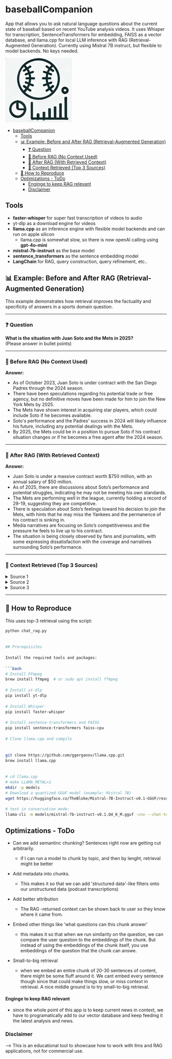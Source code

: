 # baseballCompanion

App that allows you to ask natural language questions about the current state of baseball based on recent YouTube analysis videos. It uses Whisper for transcription, SentenceTransformers for embedding, FAISS as a vector database, and llama.cpp for local LLM inference with RAG (Retrieval-Augmented Generation). Currently using Mistral 7B instruct, but flexible to model backends. No keys needed. 



![baseballCompanion](assets/logo.png)

- [baseballCompanion](#baseballcompanion)
  - [Tools](#tools)
  - [📊 Example: Before and After RAG (Retrieval-Augmented Generation)](#-example-before-and-after-rag-retrieval-augmented-generation)
    - [❓ Question](#-question)
    - [🧠 Before RAG (No Context Used)](#-before-rag-no-context-used)
    - [🚀 After RAG (With Retrieved Context)](#-after-rag-with-retrieved-context)
    - [📂 Context Retrieved (Top 3 Sources)](#-context-retrieved-top-3-sources)
  - [🧪 How to Reproduce](#-how-to-reproduce)
  - [Optimizations - ToDo](#optimizations---todo)
      - [Enginge to keep RAG relevant](#enginge-to-keep-rag-relevant)
    - [Disclaimer](#disclaimer)



## Tools

- **faster-whisper** for super fast transcription of videos to audio
- yt-dlp as a download engine for videos
- **llama.cpp** as an inference engine with flexible model backends and can run on apple silicon
  - llama.cpp is somewhat slow, so there is now openAI calling using **gpt-4o-mini**
- **mistral-7b-instruct** as the base model
- **sentence_transformers** as the sentence embedding model
- **LangChain** for RAG, query construction, query refinement, etc..



## 📊 Example: Before and After RAG (Retrieval-Augmented Generation)

This example demonstrates how retrieval improves the factuality and specificity of answers in a sports domain question.

---

### ❓ Question

**What is the situation with Juan Soto and the Mets in 2025?**  
(Please answer in bullet points)

---

### 🧠 Before RAG (No Context Used)

**Answer:**

- As of October 2023, Juan Soto is under contract with the San Diego Padres through the 2024 season.  
- There have been speculations regarding his potential trade or free agency, but no definitive moves have been made for him to join the New York Mets by 2025.  
- The Mets have shown interest in acquiring star players, which could include Soto if he becomes available.  
- Soto's performance and the Padres' success in 2024 will likely influence his future, including any potential dealings with the Mets.  
- By 2025, the Mets could be in a position to pursue Soto if his contract situation changes or if he becomes a free agent after the 2024 season.

---

### 🚀 After RAG (With Retrieved Context)

**Answer:**

- Juan Soto is under a massive contract worth $750 million, with an annual salary of $50 million.  
- As of 2025, there are discussions about Soto’s performance and potential struggles, indicating he may not be meeting his own standards.  
- The Mets are performing well in the league, currently holding a record of 29-19, suggesting they are competitive.  
- There is speculation about Soto’s feelings toward his decision to join the Mets, with hints that he may miss the Yankees and the permanence of his contract is sinking in.  
- Media narratives are focusing on Soto’s competitiveness and the pressure he feels to live up to his contract.  
- The situation is being closely observed by fans and journalists, with some expressing dissatisfaction with the coverage and narratives surrounding Soto’s performance.

---

### 📂 Context Retrieved (Top 3 Sources)

<details>
<summary>Source 1</summary>

> Juan Soto knows he's not playing up to his own standards. It's painfully obvious. No one cares more about Soto's struggles than him. He's extremely competitive and under pressure to live up to his massive contract. It's been seven weeks of baseball and fans are already reacting strongly.

</details>

<details>
<summary>Source 2</summary>

> Media coverage of the Mets and Juan Soto has been highly sensationalized. There's frustration among journalists about not getting key quotes. The conversation reflects broader issues with sports journalism and entitlement among reporters.

</details>

<details>
<summary>Source 3</summary>

> Allegedly, there’s a "rat" leaking internal info. Soto seemed happiest when interacting with Aaron Judge and Yankees staff. There's speculation he misses the Yankees and is feeling the permanence of his decision to join the Mets. Despite this, both the Mets and Yankees are performing well in 2025.

</details>

---

## 🧪 How to Reproduce

This uses top-3 retrieval using the script:

```bash
python chat_rag.py


## Prerequisites

Install the required tools and packages:

```bash
# Install FFmpeg
brew install ffmpeg  # or sudo apt install ffmpeg

# Install yt-dlp
pip install yt-dlp

# Install Whisper
pip install faster-whisper

# Install sentence-transformers and FAISS
pip install sentence-transformers faiss-cpu

# Clone llama.cpp and compile


git clone https://github.com/ggerganov/llama.cpp.git
brew install llama.cpp


# cd llama.cpp
# make LLAMA_METAL=1
mkdir -p models
# Download a quantized GGUF model (example: Mistral 7B)
wget https://huggingface.co/TheBloke/Mistral-7B-Instruct-v0.1-GGUF/resolve/main/mistral-7b-instruct-v0.1.Q4_K_M.gguf -P models/

# test in conversation mode:
llama-cli -m models/mistral-7b-instruct-v0.1.Q4_K_M.gguf -cnv --chat-template chatml
```


## Optimizations - ToDo


* Can we add semantinc chunking? Sentences right now are getting cut arbitrarily.

    - if I can run a model to chunk by topic, and then by lenght, retrieval might be better

* Add metadata into chunks.

    * This makes it so that we can add 'structured data'-like filters onto our unstructured data (podcast transcriptions)

* Add better attribution

    * The RAG -returned context can be shown back to user so they know where it came from.

* Embed other things like 'what questions can this chunk answer'

    * this makes it so that when we run similarity on the question, we can compare the user question to the embeddings of the chunk. But instead of using the embeddings of the chunk itself, you use embeddings of the question that the chunk can answe. 

* Small-to-big retrieval

    * when we embed an entire chunk of 20-30 sentences of content, there might be some fluff around it. We cant embed every sentence though since that could make things slow, or miss context in retrieval. A nice middle ground is to try small-to-big retrieval. 


#### Enginge to keep RAG relevant

* since the whole point of this app is to keep current news in context, we have to programatically add to our vector database and keep feeding it the latest analysis and news. 


### Disclaimer

--> This is an educational tool to showcase how to work with llms and RAG applications, not for commercial use. 

